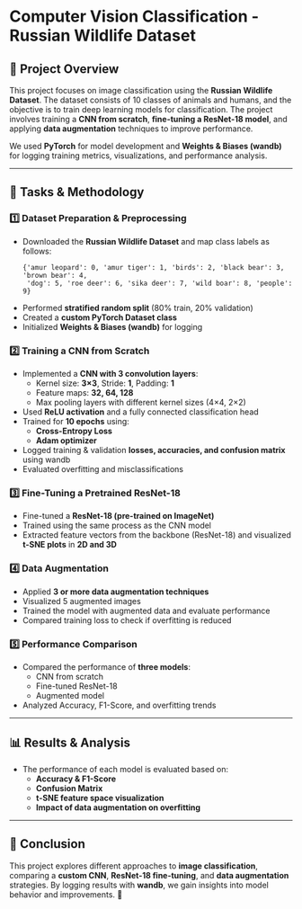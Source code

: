# Computer Vision Classification - Russian Wildlife Dataset

## 📌 Project Overview
This project focuses on image classification using the **Russian Wildlife Dataset**. The dataset consists of 10 classes of animals and humans, and the objective is to train deep learning models for classification. The project involves training a **CNN from scratch**, **fine-tuning a ResNet-18 model**, and applying **data augmentation** techniques to improve performance.

We used **PyTorch** for model development and **Weights & Biases (wandb)** for logging training metrics, visualizations, and performance analysis.

---
## 🚀 Tasks & Methodology
### 1️⃣ Dataset Preparation & Preprocessing
- Downloaded the **Russian Wildlife Dataset** and map class labels as follows:
  ```
  {'amur leopard': 0, 'amur tiger': 1, 'birds': 2, 'black bear': 3, 'brown bear': 4,
   'dog': 5, 'roe deer': 6, 'sika deer': 7, 'wild boar': 8, 'people': 9}
  ```
- Performed **stratified random split** (80% train, 20% validation)
- Created a **custom PyTorch Dataset class**
- Initialized **Weights & Biases (wandb)** for logging

### 2️⃣ Training a CNN from Scratch
- Implemented a **CNN with 3 convolution layers**:
  - Kernel size: **3×3**, Stride: **1**, Padding: **1**
  - Feature maps: **32, 64, 128**
  - Max pooling layers with different kernel sizes (4×4, 2×2)
- Used **ReLU activation** and a fully connected classification head
- Trained for **10 epochs** using:
  - **Cross-Entropy Loss**
  - **Adam optimizer**
- Logged training & validation **losses, accuracies, and confusion matrix** using wandb
- Evaluated overfitting and misclassifications

### 3️⃣ Fine-Tuning a Pretrained ResNet-18
- Fine-tuned a **ResNet-18 (pre-trained on ImageNet)**
- Trained using the same process as the CNN model
- Extracted feature vectors from the backbone (ResNet-18) and visualized **t-SNE plots** in **2D and 3D**

### 4️⃣ Data Augmentation
- Applied **3 or more data augmentation techniques**
- Visualized 5 augmented images
- Trained the model with augmented data and evaluate performance
- Compared training loss to check if overfitting is reduced

### 5️⃣ Performance Comparison
- Compared the performance of **three models**:
  - CNN from scratch
  - Fine-tuned ResNet-18
  - Augmented model
- Analyzed Accuracy, F1-Score, and overfitting trends

---
## 📊 Results & Analysis
- The performance of each model is evaluated based on:
  - **Accuracy & F1-Score**
  - **Confusion Matrix**
  - **t-SNE feature space visualization**
  - **Impact of data augmentation on overfitting**

---
## 📌 Conclusion
This project explores different approaches to **image classification**, comparing a **custom CNN**, **ResNet-18 fine-tuning**, and **data augmentation** strategies. By logging results with **wandb**, we gain insights into model behavior and improvements. 🚀


